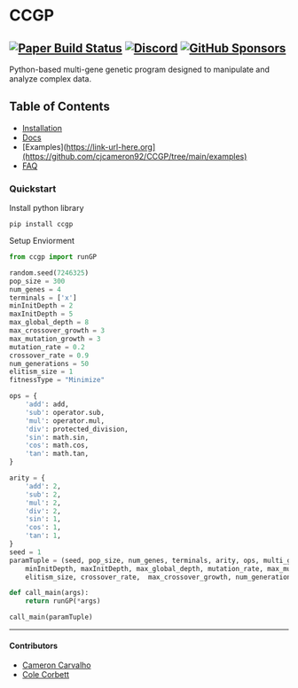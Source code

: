 # CCGP
[![Paper Build Status](https://img.shields.io/github/actions/workflow/status/PaperMC/Paper/build.yml?branch=master)](https://github.com/PaperMC/Paper/actions)
[![Discord](https://img.shields.io/discord/289587909051416579.svg?label=&logo=discord&logoColor=ffffff&color=7389D8&labelColor=6A7EC2)](https://discord.gg/papermc)
[![GitHub Sponsors](https://img.shields.io/github/sponsors/papermc?label=GitHub%20Sponsors)](https://github.com/sponsors/cjcameron92)
----
Python-based multi-gene genetic program designed to manipulate and analyze complex data.
## Table of Contents
- [Installation](https://link-url-here.org)
- [Docs](https://link-url-here.org)
- [Examples](https://link-url-here.org](https://github.com/cjcameron92/CCGP/tree/main/examples)
- [FAQ](https://link-url-here.org)

### Quickstart
Install python library
```pip
pip install ccgp
```
Setup Enviorment
```py
from ccgp import runGP

random.seed(7246325)
pop_size = 300
num_genes = 4
terminals = ['x']
minInitDepth = 2
maxInitDepth = 5
max_global_depth = 8
max_crossover_growth = 3
max_mutation_growth = 3
mutation_rate = 0.2
crossover_rate = 0.9
num_generations = 50
elitism_size = 1
fitnessType = "Minimize"

ops = {
    'add': add,
    'sub': operator.sub,
    'mul': operator.mul,
    'div': protected_division,
    'sin': math.sin,
    'cos': math.cos,
    'tan': math.tan,
}

arity = {
    'add': 2,
    'sub': 2,
    'mul': 2,
    'div': 2,
    'sin': 1,
    'cos': 1,
    'tan': 1,
}
seed = 1
paramTuple = (seed, pop_size, num_genes, terminals, arity, ops, multi_gene_fitness,
    minInitDepth, maxInitDepth, max_global_depth, mutation_rate, max_mutation_growth,
    elitism_size, crossover_rate,  max_crossover_growth, num_generations, data_points, fitnessType)

def call_main(args):
    return runGP(*args)        

call_main(paramTuple)
```
---
#### Contributors 
- [Cameron Carvalho](https://github.com/cjcameron92)
- [Cole Corbett](https://github.com/ccorbett0116)
